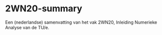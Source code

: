 # 2WN20-summary

Een (nederlandse) samenvatting van het vak 2WN20, Inleiding Numerieke Analyse van de TU/e.